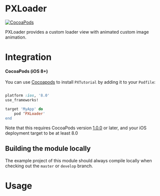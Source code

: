 # PXLoader
[![CocoaPods](https://img.shields.io/badge/pod-v1.0.0-blue.svg)]()

PXLoader provides a custom loader view with animated custom image animation.

# Integration

#### CocoaPods (iOS 8+)
You can use [Cocoapods](http://cocoapods.org/) to install `PXTutorial` by adding it to your `Podfile`:
```ruby

platform :ios, '8.0'
use_frameworks!

target 'MyApp' do
	pod ‘PXLoader'
end
```
Note that this requires CocoaPods version [1.0.0](https://github.com/CocoaPods/CocoaPods/releases/tag/1.0.0) or later, and your iOS deployment target to be at least 8.0

## Building the module locally
The example project of this module should always compile locally when checking out the `master` or `develop` branch.

# Usage

